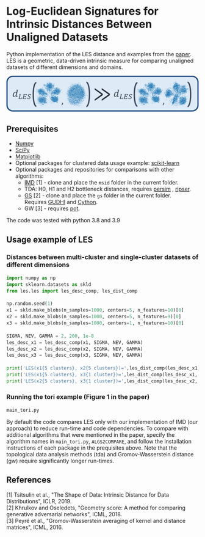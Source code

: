 # Log-Euclidean Signatures for Intrinsic Distances Between Unaligned Datasets

Python implementation of the LES distance and examples from the [paper](https://arxiv.org/abs/2202.01671). LES is a
geometric, data-driven intrinsic measure for comparing unaligned datasets of different dimensions and domains.

![LESdistance](LES.png)

## Prerequisites

* [Numpy](https://numpy.org/install/)
* [SciPy](https://scipy.org/install/)
* [Matplotlib](https://matplotlib.org/stable/users/installing/index.html)
* Optional packages for clustered data usage example: [scikit-learn](https://scikit-learn.org/stable/install.html)
* Optional packages and repositories for comparisons with other algorithms:
    - [IMD](https://github.com/xgfs/imd) [1] - clone and place the `msid` folder in the current folder.
    - TDA: H0, H1 and H2 bottleneck distances, requires [persim](https://pypi.org/project/persim/)
      , [ripser](https://pypi.org/project/ripser/).
    - [GS](https://github.com/KhrulkovV/geometry-score) [2] - clone and place the `gs` folder in the current folder.\
      Requires [GUDHI](https://gudhi.inria.fr/python/latest/installation.html)
      and [Cython](https://pypi.org/project/Cython/).
    - GW [3] - requires [pot](https://pythonot.github.io/auto_examples/plot_Intro_OT.html).

The code was tested with python 3.8 and 3.9

## Usage example of LES

### Distances between multi-cluster and single-cluster datasets of different dimensions

```python
import numpy as np
import sklearn.datasets as skld
from les.les import les_desc_comp, les_dist_comp
   
np.random.seed(1)
x1 = skld.make_blobs(n_samples=1000, centers=5, n_features=10)[0]
x2 = skld.make_blobs(n_samples=1000, centers=5, n_features=9)[0]
x3 = skld.make_blobs(n_samples=1000, centers=1, n_features=10)[0]
  
SIGMA, NEV, GAMMA = 2, 200, 1e-8     
les_desc_x1 = les_desc_comp(x1, SIGMA, NEV, GAMMA)
les_desc_x2 = les_desc_comp(x2, SIGMA, NEV, GAMMA)
les_desc_x3 = les_desc_comp(x3, SIGMA, NEV, GAMMA)
    
print('LES(x1{5 clusters}, x2{5 clusters})=',les_dist_comp(les_desc_x1, les_desc_x2))
print('LES(x1{5 clusters}, x3{1 cluster})=',les_dist_comp(les_desc_x1, les_desc_x3))
print('LES(x2{5 clusters}, x3{1 cluster})=',les_dist_comp(les_desc_x2, les_desc_x3))
```

### Running the tori example (Figure 1 in the paper)

```python
main_tori.py
```

By default the code compares LES only with our implementation of IMD (our approach) to reduce run-time and code
dependencies. To compare with additional algorithms that were mentioned in the paper, specify the algorithm names in `main_tori.py`, `ALGS2COMPARE`, and follow
the installation instructions of each package in the prequisites above.
Note that the topological data analysis methods (tda) and Gromov-Wasserstein distance (gw) require significantly longer
run-times.

## References

[1] Tsitsulin et al., "The Shape of Data: Intrinsic Distance for Data Distributions", ICLR, 2019.\
[2] Khrulkov and Oseledets, "Geometry score: A method for comparing generative adversarial networks", ICML, 2018.\
[3] Peyré et al., "Gromov-Wasserstein averaging of kernel and distance matrices", ICML, 2016.
